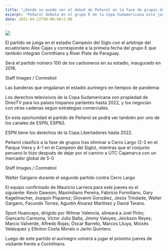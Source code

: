 ```yaml
---
title: "¿Dónde se puede ver el debut de Peñarol en la fase de grupos de la Sudamericana ante Huancayo?"
excerpt: "Peñarol debuta en el grupo E de la Copa Sudamericana este jueves a la hora 21:30"
date: 2021-04-22T00:00:00+2:00
---
```



<img src="https://media.cdnp.elobservador.com.uy/042021/1618371296587/T6xRT4sokFN2yu9HbwxhWr7GDvirXBtrzmW9exq2.jpeg?&amp;cw=600&amp;ch=365">


El partido se juega en el estadio Campeón del Siglo con el arbitraje del ecuatoriano Alex Cajas y corresponde a la primera fecha del grupo E que también integran Corinthians y River Plate de Paraguay.


Será el partido número 100 de los carboneros en su estadio, inaugurado en 2016.





Staff Images / Conmebol


Las banderas que engalanan el estadio aurinegro en tiempos de pandemia





Los derechos televisivos de la Copa Sudamericana son propiedad de DirecTV para los países hispanos parlantes hasta 2022, y los negocian con otras cadenas según estrategias comerciales.


En esta oportunidad el partido de Peñarol se podrá ver también por uno de los canales de ESPN, ESPN3.


ESPN tiene los derechos de la Copa Libertadores hasta 2022.


Peñarol clasificó a la fase de grupos tras eliminar a Cerro Largo (2-2 en el Parque Viera y 4-1 en el Campeón del Siglo), mientras que el conjunto peruano lo hizo después de dejar por el camino a UTC Cajamarca con un marcador global de 5-0





Staff Images / Conmebol


Walter Gargano durante el segundo partido contra Cerro Largo





El equipo confirmado de Mauricio Larriera para este jueves es el siguiente: Kevin Dawson; Maximiliano Pereira, Fabricio Formiliano, Gary Kagelmacher, Joaquín Piquerez; Giovanni González, Jesús Trindade, Walter Gargano, Facundo Torres; Agustín Álvarez Martínez y David Terans.


Sport Huancayo, dirigido por Wilmar Valencia, alineará a Joel Pinto; Giancarlo Carmona, Víctor Julio Balta, Jimmy Valoyes, Jeickson Reyes; Marcio Valverde, Alfredo Rojas; Óscar Barreto, Marcos Lliuya, Moisés Velásquez y Ellinton Costa Morais o Jarlin Quintero.


Luego de este partido el aurinegro volverá a jugar el próximo jueves de visitante frente a Corinthians.





